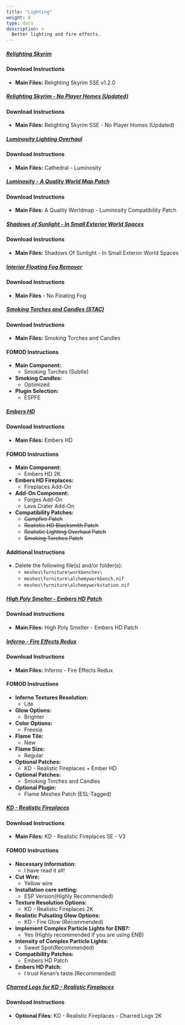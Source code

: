 ```yaml
---
title: "Lighting"
weight: 8
type: docs
description: >
  Better lighting and fire effects.
---
```


##### [Relighting Skyrim](https://www.nexusmods.com/skyrimspecialedition/mods/8586?tab=files)

#### Download Instructions

* **Main Files:** Relighting Skyrim SSE v1.2.0

##### [Relighting Skyrim - No Player Homes (Updated)](https://www.nexusmods.com/skyrimspecialedition/mods/42280?tab=files)

#### Download Instructions

* **Main Files:** Relighting Skyrim SSE - No Player Homes (Updated)

##### [Luminosity Lighting Overhaul](https://www.nexusmods.com/skyrimspecialedition/mods/16830?tab=files)

#### Download Instructions

* **Main Files:** Cathedral - Luminosity

##### [Luminosity - A Quality World Map Patch](https://www.nexusmods.com/skyrimspecialedition/mods/30162?tab=files)

#### Download Instructions

* **Main Files:** A Quality Worldmap - Luminosity Compatibility Patch

##### [Shadows of Sunlight - In Small Exterior World Spaces](https://www.nexusmods.com/skyrimspecialedition/mods/41368?tab=files)

#### Download Instructions

- **Main Files:** Shadows Of Sunlight - In Small Exterior World Spaces

##### [Interior Floating Fog Remover](https://www.nexusmods.com/skyrimspecialedition/mods/4298?tab=files)

#### Download Instructions

* **Main Files** - No Floating Fog

##### [Smoking Torches and Candles (STAC)](https://www.nexusmods.com/skyrimspecialedition/mods/8607?tab=files)

#### Download Instructions

* **Main Files:** Smoking Torches and Candles

#### FOMOD Instructions

* **Main Component:**
  * Smoking Torches (Subtle)
* **Smoking Candles:**
  * Optimized
* **Plugin Selection:**
  * ESPFE

##### [Embers HD](https://www.nexusmods.com/skyrimspecialedition/mods/14368?tab=files)

#### Download Instructions

* **Main Files:** Embers HD

#### FOMOD Instructions

* **Main Component:**
  * Embers HD 2K
* **Embers HD Fireplaces:**
  * Fireplaces Add-On
* **Add-On Component:**
  * Forges Add-On
  * Lava Crater Add-On
* **Compatibility Patches:**
  * ~~Campfire Patch~~
  * ~~Realistic HD Blacksmith Patch~~
  * ~~Realistic Lighting Overhaul Patch~~
  * ~~Smoking Torches Patch~~

#### Additional Instructions

* Delete the following file(s) and/or folder(s):
  * `meshes\furniture\workbenches\`
  * `meshes\furniture\alchemyworkbench.nif`
  * `meshes\furniture\alchemyworkstation.nif`

##### [High Poly Smelter - Embers HD Patch](https://www.nexusmods.com/skyrimspecialedition/mods/9951?tab=files)

#### Download Instructions

- **Main Files:** High Poly Smelter - Embers HD Patch

##### [Inferno - Fire Effects Redux](https://www.nexusmods.com/skyrimspecialedition/mods/29316?tab=files)

#### Download Instructions

* **Main Files:** Inferno - Fire Effects Redux

#### FOMOD Instructions

* **Inferno Textures Resolution:**
  * Lite
* **Glow Options:**
  * Brighter
* **Color Options:**
  * Freesia
* **Flame Tile:**
  * New
* **Flame Size:**
  * Regular
* **Optional Patches:**
  * KD - Realistic Fireplaces + Ember HD
* **Optional Patches:**
  * Smoking Torches and Candles
* **Optional Plugin:**
  * Flame Meshes Patch (ESL-Tagged)

##### [KD - Realistic Fireplaces](https://www.nexusmods.com/skyrimspecialedition/mods/28877?tab=files)

#### Download Instructions

* **Main Files:** KD - Realistic Fireplaces SE - V3

#### FOMOD Instructions

* **Necessary Information:**
  * I have read it all!
* **Cut Wire:**
  * Yellow wire
* **Installation core setting:**
  * ESP Version(Highly Recommended)
* **Texture Resolution Options:**
  * KD - Realistic Fireplaces 2K
* **Realistic Pulsating Glow Options:**
  * KD - Fire Glow (Recommended)
* **Implement Complex Particle Lights for ENB?:**
  * Yes (Highly recommended if you are using ENB)
* **Intensity of Complex Particle Lights:**
  * Sweet Spot(Recommended)
* **Compatibility Patches:**
  * Embers HD Patch
* **Embers HD Patch:**
  * I trust Kenan’s taste.(Recommended)

##### [Charred Logs for KD - Realistic Fireplaces](https://www.nexusmods.com/skyrimspecialedition/mods/29376?tab=files)

#### Download Instructions

* **Optional Files:** KD - Realistic Fireplaces - Charred Logs 2K